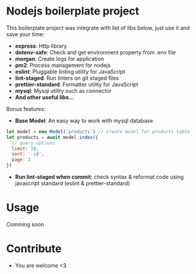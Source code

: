 # Nodejs boilerplate project
This boilerplate project was integrate with list of libs below, just use it and save your time:
- **express**: Http library
- **dotenv-safe**: Check and get environment property from .env file
- **morgan**: Create logs for application
- **pm2**: Process management for nodejs 
- **eslint**: Pluggable linting utility for JavaScript
- **lint-staged**: Run linters on git staged files
- **prettier-standard**: Formatter utility for JavaScript
- **mysql**: Mysql utility such as connector
- **And other useful libs...**

Bonus features:
- **Base Model**: An easy way to work with mysql database

```javascript
let model = new Model('products') // Create model for products table
let products = await model.index({
  // query options
  limit: 10,
  sort: '-id',
  page: 2
})
```

- **Run lint-staged when commit**: check syntax & reformat code using javascript standard (eslint & prettier-standard)

# Usage
Comming soon

# Contribute
- You are welcome <3
